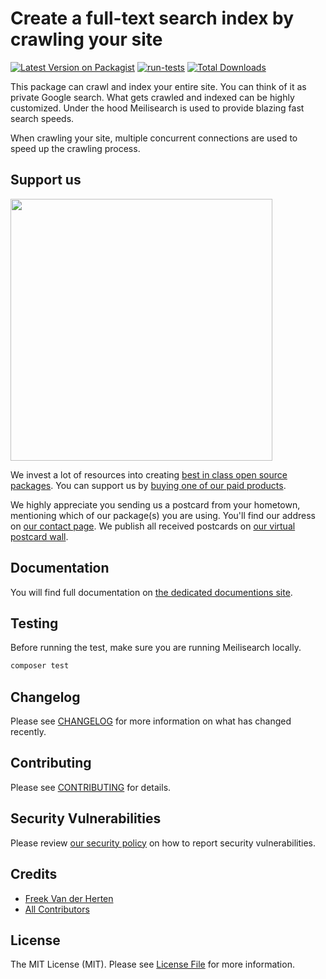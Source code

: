 # Create a full-text search index by crawling your site

[![Latest Version on Packagist](https://img.shields.io/packagist/v/spatie/laravel-site-search.svg?style=flat-square)](https://packagist.org/packages/spatie/laravel-site-search)
[![run-tests](https://github.com/spatie/laravel-site-search/actions/workflows/run-tests.yml/badge.svg)](https://github.com/spatie/laravel-site-search/actions/workflows/run-tests.yml)
[![Total Downloads](https://img.shields.io/packagist/dt/spatie/laravel-site-search.svg?style=flat-square)](https://packagist.org/packages/spatie/laravel-site-search)

This package can crawl and index your entire site. You can think of it as private Google search. What gets crawled and indexed can be highly customized. Under the hood Meilisearch is used to provide blazing fast search speeds.

When crawling your site, multiple concurrent connections are used to speed up the crawling process.

## Support us

[<img src="https://github-ads.s3.eu-central-1.amazonaws.com/laravel-site-search.jpg?t=1" width="419px" />](https://spatie.be/github-ad-click/laravel-site-search)

We invest a lot of resources into creating [best in class open source packages](https://spatie.be/open-source). You can support us by [buying one of our paid products](https://spatie.be/open-source/support-us).

We highly appreciate you sending us a postcard from your hometown, mentioning which of our package(s) you are using. You'll find our address on [our contact page](https://spatie.be/about-us). We publish all received postcards on [our virtual postcard wall](https://spatie.be/open-source/postcards).

## Documentation

You will find full documentation on [the dedicated documentions site](https://spatie.be/docs/laravel-site-search).

## Testing

Before running the test, make sure you are running Meilisearch locally.

```bash
composer test
```

## Changelog

Please see [CHANGELOG](CHANGELOG.md) for more information on what has changed recently.

## Contributing

Please see [CONTRIBUTING](https://github.com/spatie/.github/blob/main/CONTRIBUTING.md) for details.

## Security Vulnerabilities

Please review [our security policy](../../security/policy) on how to report security vulnerabilities.

## Credits

- [Freek Van der Herten](https://github.com/freekmurze)
- [All Contributors](../../contributors)

## License

The MIT License (MIT). Please see [License File](LICENSE.md) for more information.
